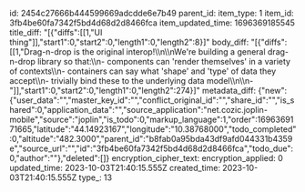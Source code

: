 id: 2454c27666b444599669adcdde6e7b49
parent_id: 
item_type: 1
item_id: 3fb4be60fa7342f5bd4d68d2d8466fca
item_updated_time: 1696369185545
title_diff: "[{\"diffs\":[[1,\"UI thing\"]],\"start1\":0,\"start2\":0,\"length1\":0,\"length2\":8}]"
body_diff: "[{\"diffs\":[[1,\"Drag-n-drop is the original interop!\\\n\\\nWe're building a general drag-n-drop library so that:\\\n- components can 'render themselves' in a variety of contexts\\\n- containers can say what 'shape' and 'type' of data they accept\\\n- trivially bind these to the underlying data model\\\n\\\n- \"]],\"start1\":0,\"start2\":0,\"length1\":0,\"length2\":274}]"
metadata_diff: {"new":{"user_data":"","master_key_id":"","conflict_original_id":"","share_id":"","is_shared":0,"application_data":"","source_application":"net.cozic.joplin-mobile","source":"joplin","is_todo":0,"markup_language":1,"order":1696369171665,"latitude":"44.14923167","longitude":"10.38768000","todo_completed":0,"altitude":"482.3000","parent_id":"b8fab0a95bda43df9afd044331b4359e","source_url":"","id":"3fb4be60fa7342f5bd4d68d2d8466fca","todo_due":0,"author":""},"deleted":[]}
encryption_cipher_text: 
encryption_applied: 0
updated_time: 2023-10-03T21:40:15.555Z
created_time: 2023-10-03T21:40:15.555Z
type_: 13